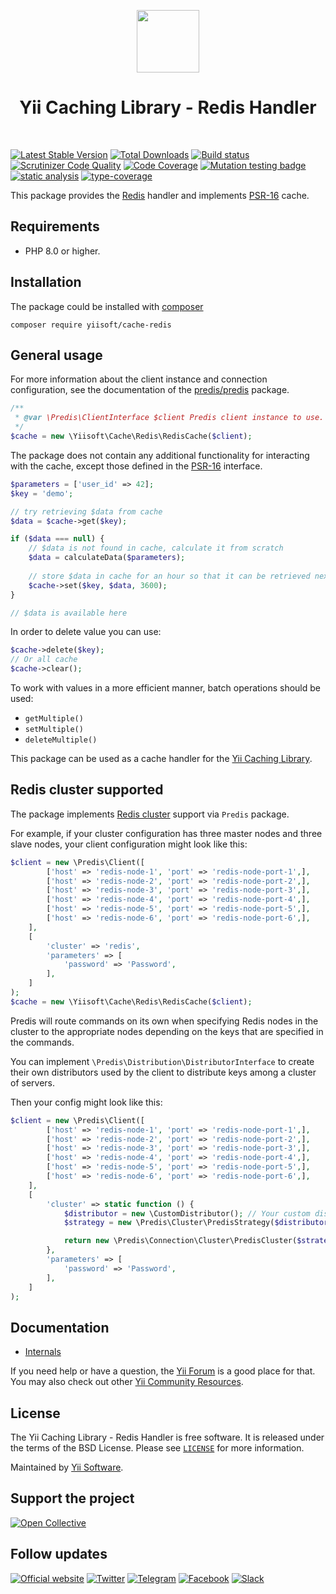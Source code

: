 <p align="center">
    <a href="https://github.com/yiisoft" target="_blank">
        <img src="https://yiisoft.github.io/docs/images/yii_logo.svg" height="100px">
    </a>
    <h1 align="center">Yii Caching Library - Redis Handler</h1>
    <br>
</p>

[![Latest Stable Version](https://poser.pugx.org/yiisoft/cache-redis/v/stable.png)](https://packagist.org/packages/yiisoft/cache-redis)
[![Total Downloads](https://poser.pugx.org/yiisoft/cache-redis/downloads.png)](https://packagist.org/packages/yiisoft/cache-redis)
[![Build status](https://github.com/yiisoft/cache-redis/workflows/build/badge.svg)](https://github.com/yiisoft/cache-redis/actions?query=workflow%3Abuild)
[![Scrutinizer Code Quality](https://scrutinizer-ci.com/g/yiisoft/cache-redis/badges/quality-score.png?b=master)](https://scrutinizer-ci.com/g/yiisoft/cache-redis/?branch=master)
[![Code Coverage](https://scrutinizer-ci.com/g/yiisoft/cache-redis/badges/coverage.png?b=master)](https://scrutinizer-ci.com/g/yiisoft/cache-redis/?branch=master)
[![Mutation testing badge](https://img.shields.io/endpoint?style=flat&url=https%3A%2F%2Fbadge-api.stryker-mutator.io%2Fgithub.com%2Fyiisoft%2Fcache-redis%2Fmaster)](https://dashboard.stryker-mutator.io/reports/github.com/yiisoft/cache-redis/master)
[![static analysis](https://github.com/yiisoft/cache-redis/workflows/static%20analysis/badge.svg)](https://github.com/yiisoft/cache-redis/actions?query=workflow%3A%22static+analysis%22)
[![type-coverage](https://shepherd.dev/github/yiisoft/cache-redis/coverage.svg)](https://shepherd.dev/github/yiisoft/cache-redis)

This package provides the [Redis](https://redis.io/) handler and
implements [PSR-16](https://www.php-fig.org/psr/psr-16/) cache.

## Requirements

- PHP 8.0 or higher.

## Installation

The package could be installed with [composer](https://getcomposer.org/download/)

```shell
composer require yiisoft/cache-redis
```

## General usage

For more information about the client instance and connection configuration,
see the documentation of the [predis/predis](https://github.com/predis/predis) package.

```php
/**
 * @var \Predis\ClientInterface $client Predis client instance to use.
 */
$cache = new \Yiisoft\Cache\Redis\RedisCache($client);
```

The package does not contain any additional functionality for interacting with the cache,
except those defined in the [PSR-16](https://www.php-fig.org/psr/psr-16/) interface.

```php
$parameters = ['user_id' => 42];
$key = 'demo';

// try retrieving $data from cache
$data = $cache->get($key);

if ($data === null) {
    // $data is not found in cache, calculate it from scratch
    $data = calculateData($parameters);
    
    // store $data in cache for an hour so that it can be retrieved next time
    $cache->set($key, $data, 3600);
}

// $data is available here
```

In order to delete value you can use:

```php
$cache->delete($key);
// Or all cache
$cache->clear();
```

To work with values in a more efficient manner, batch operations should be used:

- `getMultiple()`
- `setMultiple()`
- `deleteMultiple()`

This package can be used as a cache handler for the [Yii Caching Library](https://github.com/yiisoft/cache).

## Redis cluster supported

The package implements [Redis cluster](https://redis.io/docs/management/scaling/) support via `Predis` package.

For example, if your cluster configuration has three master nodes and three slave nodes, your client configuration might look like this:

```php
$client = new \Predis\Client([
        ['host' => 'redis-node-1', 'port' => 'redis-node-port-1',],
        ['host' => 'redis-node-2', 'port' => 'redis-node-port-2',],
        ['host' => 'redis-node-3', 'port' => 'redis-node-port-3',],
        ['host' => 'redis-node-4', 'port' => 'redis-node-port-4',],
        ['host' => 'redis-node-5', 'port' => 'redis-node-port-5',],
        ['host' => 'redis-node-6', 'port' => 'redis-node-port-6',],
    ],
    [
        'cluster' => 'redis',
        'parameters' => [
            'password' => 'Password',
        ],
    ]
);
$cache = new \Yiisoft\Cache\Redis\RedisCache($client);
```

Predis will route commands on its own when specifying Redis nodes in the cluster to the appropriate nodes depending on the keys that are specified in the commands.

You can implement `\Predis\Distribution\DistributorInterface` to create their own distributors used by the client to distribute keys among a cluster of servers.

Then your config might look like this:

```php
$client = new \Predis\Client([
        ['host' => 'redis-node-1', 'port' => 'redis-node-port-1',],
        ['host' => 'redis-node-2', 'port' => 'redis-node-port-2',],
        ['host' => 'redis-node-3', 'port' => 'redis-node-port-3',],
        ['host' => 'redis-node-4', 'port' => 'redis-node-port-4',],
        ['host' => 'redis-node-5', 'port' => 'redis-node-port-5',],
        ['host' => 'redis-node-6', 'port' => 'redis-node-port-6',],
    ],
    [
        'cluster' => static function () {
            $distributor = new \CustomDistributor(); // Your custom distributor
            $strategy = new \Predis\Cluster\PredisStrategy($distributor);

            return new \Predis\Connection\Cluster\PredisCluster($strategy);
        },
        'parameters' => [
            'password' => 'Password',
        ],
    ]
);
```

## Documentation

- [Internals](docs/internals.md)

If you need help or have a question, the [Yii Forum](https://forum.yiiframework.com/c/yii-3-0/63) is a good place for that.
You may also check out other [Yii Community Resources](https://www.yiiframework.com/community).

## License

The Yii Caching Library - Redis Handler is free software. It is released under the terms of the BSD License.
Please see [`LICENSE`](./LICENSE.md) for more information.

Maintained by [Yii Software](https://www.yiiframework.com/).

## Support the project

[![Open Collective](https://img.shields.io/badge/Open%20Collective-sponsor-7eadf1?logo=open%20collective&logoColor=7eadf1&labelColor=555555)](https://opencollective.com/yiisoft)

## Follow updates

[![Official website](https://img.shields.io/badge/Powered_by-Yii_Framework-green.svg?style=flat)](https://www.yiiframework.com/)
[![Twitter](https://img.shields.io/badge/twitter-follow-1DA1F2?logo=twitter&logoColor=1DA1F2&labelColor=555555?style=flat)](https://twitter.com/yiiframework)
[![Telegram](https://img.shields.io/badge/telegram-join-1DA1F2?style=flat&logo=telegram)](https://t.me/yii3en)
[![Facebook](https://img.shields.io/badge/facebook-join-1DA1F2?style=flat&logo=facebook&logoColor=ffffff)](https://www.facebook.com/groups/yiitalk)
[![Slack](https://img.shields.io/badge/slack-join-1DA1F2?style=flat&logo=slack)](https://yiiframework.com/go/slack)
